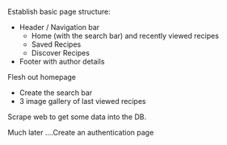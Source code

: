 Establish basic page structure:
  - Header / Navigation bar
    - Home (with the search bar) and recently viewed recipes
    - Saved Recipes
    - Discover Recipes
  - Footer with author details

Flesh out homepage
  - Create the search bar
  - 3 image gallery of last viewed recipes

Scrape web to get some data into the DB.

Much later ....Create an authentication page